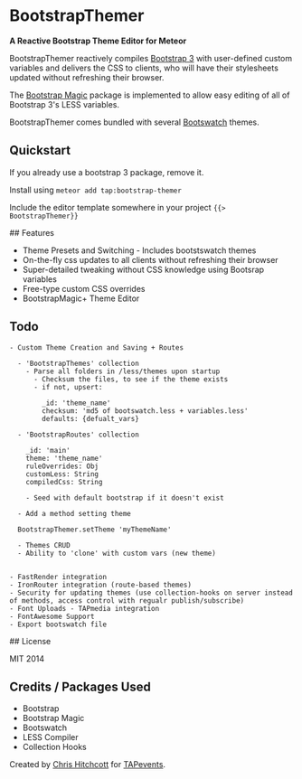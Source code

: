 # BootstrapThemer

**A Reactive Bootstrap Theme Editor for Meteor**

BootstrapThemer reactively compiles [Bootstrap 3](https://github.com/twbs/bootstrap) with user-defined custom variables and delivers the CSS to clients, who will have their stylesheets updated without refreshing their browser.

The [Bootstrap Magic](https://github.com/hitchcott/meteor-bootstrap-magic) package is implemented to allow easy editing of all of Bootstrap 3's LESS variables.

BootstrapThemer comes bundled with several [Bootswatch](https://github.com/thomaspark/bootswatch/) themes.

## Quickstart

If you already use a bootstrap 3 package, remove it.

Install using `meteor add tap:bootstrap-themer`

Include the editor template somewhere in your project `{{> BootstrapThemer}}`

## Features

* Theme Presets and Switching - Includes bootstswatch themes
* On-the-fly css updates to all clients without refreshing their browser
* Super-detailed tweaking without CSS knowledge using Bootsrap variables
* Free-type custom CSS overrides
* BootstrapMagic+ Theme Editor

## Todo


```
- Custom Theme Creation and Saving + Routes

  - 'BootstrapThemes' collection
    - Parse all folders in /less/themes upon startup
      - Checksum the files, to see if the theme exists
      - if not, upsert:

        _id: 'theme_name'
        checksum: 'md5 of bootswatch.less + variables.less'
        defaults: {defualt_vars}

  - 'BootstrapRoutes' collection

    _id: 'main'
    theme: 'theme_name'
    ruleOverrides: Obj
    customLess: String
    compiledCss: String

    - Seed with default bootstrap if it doesn't exist

  - Add a method setting theme

  BootstrapThemer.setTheme 'myThemeName'

  - Themes CRUD
  - Ability to 'clone' with custom vars (new theme)


- FastRender integration
- IronRouter integration (route-based themes)
- Security for updating themes (use collection-hooks on server instead of methods, access control with regualr publish/subscribe)
- Font Uploads - TAPmedia integration
- FontAwesome Support
- Export bootswatch file
```

## License

MIT 2014

## Credits / Packages Used

* Bootstrap
* Bootstrap Magic
* Bootswatch
* LESS Compiler
* Collection Hooks

Created by [Chris Hitchcott](http://github.com/hitchcott) for [TAPevents](http://tapevents.com).